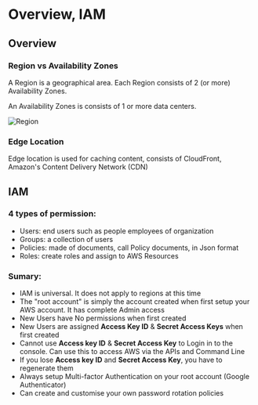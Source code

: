 # Overview, IAM

## Overview
### Region vs Availability Zones
A Region is a geographical area. Each Region consists of 2 (or more) Availability Zones.

An Availability Zones is consists of 1 or more data centers.

![Region](./images/region.png)

### Edge Location
Edge location is used for caching content, consists of CloudFront, Amazon's Content Delivery Network (CDN)

## IAM
### 4 types of permission:
- Users: end users such as people employees of  organization
- Groups: a collection of users
- Policies: made of documents, call Policy documents, in Json format
- Roles: create roles and assign to AWS Resources

### Sumary:
- IAM is universal. It does not apply to regions at this time
- The "root account" is simply the account created when first setup your AWS account. It has complete Admin access
- New Users have No permissions when first created
- New Users are assigned **Access Key ID** & **Secret Access Keys** when first created
- Cannot use **Access key ID** & **Secret Access Key** to Login in to the console. Can use this to access AWS via the APIs and Command Line
- If you lose **Access key ID** and **Secret Access Key**, you have to regenerate them
- Always setup Multi-factor Authentication on your root account (Google Authenticator)
- Can create and customise your own password rotation policies